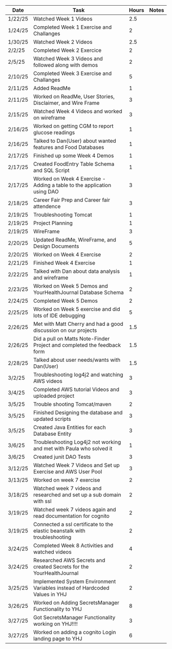 | Date    | Task                                                                        | Hours | Notes |
|---------|-----------------------------------------------------------------------------|-------|-------|
| 1/22/25 | Watched Week 1 Videos                                                       | 2.5   |       |
| 1/24/25 | Completed Week 1 Exercise and Challanges                                    | 2     |       |
| 1/30/25 | Watched Week 2 Videos                                                       | 2.5   |       |
| 2/2/25  | Completed Week 2 Exercice                                                   | 2     |       |
| 2/5/25  | Watched Week 3 Videos and followed along with demos                         | 2     |       |
| 2/10/25 | Completed Week 3 Exercise and Challanges                                    | 5     |       |
| 2/11/25 | Added ReadMe                                                                | 1     |       |
| 2/11/25 | Worked on ReadMe, User Stories, Disclaimer, and Wire Frame                  | 3     |       |
| 2/15/25 | Watched Week 4 Videos and worked on wireframe                               | 3     |       |
| 2/16/25 | Worked on getting CGM to report glucose readings                            | 1     |       |
| 2/16/25 | Talked to Dan(User) about wanted features and Food Databases                | 1     |       |
| 2/17/25 | Finished up some Week 4 Demos                                               | 1     |       |
| 2/17/25 | Created FoodEntry Table Schema and SQL Script                               | 1     |       |
| 2/17/25 | Worked on Week 4 Exercise - Adding a table to the application using DAO     | 3     |       |
| 2/18/25 | Career Fair Prep and Career fair attendence                                 | 3     |       |
| 2/19/25 | Troubleshooting Tomcat                                                      | 1     |       |
| 2/19/25 | Project Planning                                                            | 1     |       |
| 2/19/25 | WireFrame                                                                   | 3     |       |
| 2/20/25 | Updated ReadMe, WireFrame, and Design Documents                             | 5     |       |
| 2/20/25 | Worked on Week 4 Exercise                                                   | 2     |       |
| 2/21/25 | Finished Week 4 Exercise                                                    | 1     |       |
| 2/22/25 | Talked with Dan about data analysis and wireframe                           | 1     |       |
| 2/23/25 | Worked on Week 5 Demos and YourHealthJournal Database Schema                | 2     |       |
| 2/24/25 | Completed Week 5 Demos                                                      | 2     |       |
| 2/25/25 | Worked on Week 5 exercise and did lots of IDE debugging                     | 5     |       |
| 2/26/25 | Met with Matt Cherry and had a good discussion on our projects              | 1.5   |       |
| 2/26/25 | Did a pull on Matts Note-Finder Project and completed the feedback form     | 1.5   |       |
| 2/28/25 | Talked about user needs/wants with Dan(User)                                | 1.5   |       |
| 3/2/25  | Troubleshooting log4j2 and watching AWS videos                              | 3     |       |
| 3/4/25  | Completed AWS tutorial Videos and uploaded project                          | 3     |       |
| 3/5/25  | Trouble shooting Tomcat/maven                                               | 2     |       |
| 3/5/25  | Finished Designing the database and updated scripts                         | 3     |       |
| 3/5/25  | Created Java Entities for each Database Entity                              | 3     |       |
| 3/6/25  | Troubleshooting Log4j2 not working and met with Paula who solved it         | 1     |       |
| 3/6/25  | Created junit DAO Tests                                                     | 3     |       |
| 3/12/25 | Watched Week 7 Videos and Set up Exercise and AWS User Pool                 | 3     |       |
| 3/13/25 | Worked on week 7 exercise                                                   | 2     |       |
| 3/18/25 | Watched week 7 videos and researched and set up a sub domain with ssl       | 2     |       |
| 3/19/25 | Watched week 7 videos again and read documentation for cognito              | 2     |       |
| 3/19/25 | Connected a ssl certificate to the elastic beanstalk with troubleshooting   | 2     |       |
| 3/24/25 | Completed Week 8 Activities and watched videos                              | 4     |       |
| 3/24/25 | Researched AWS Secrets and created Secrets for the YourHealthJournal        | 2     |       |
| 3/25/25 | Implemented System Environment Variables instead of Hardcoded Values in YHJ | 2     |       |
| 3/26/25 | Worked on Adding SecretsManager Functionality to YHJ                        | 8     |       |
| 3/27/25 | Got SecretsManager Functionality working on YHJ!!!!                         | 3     |       |
| 3/27/25 | Worked on adding a cognito Login landing page to YHJ                        | 6     |       |




